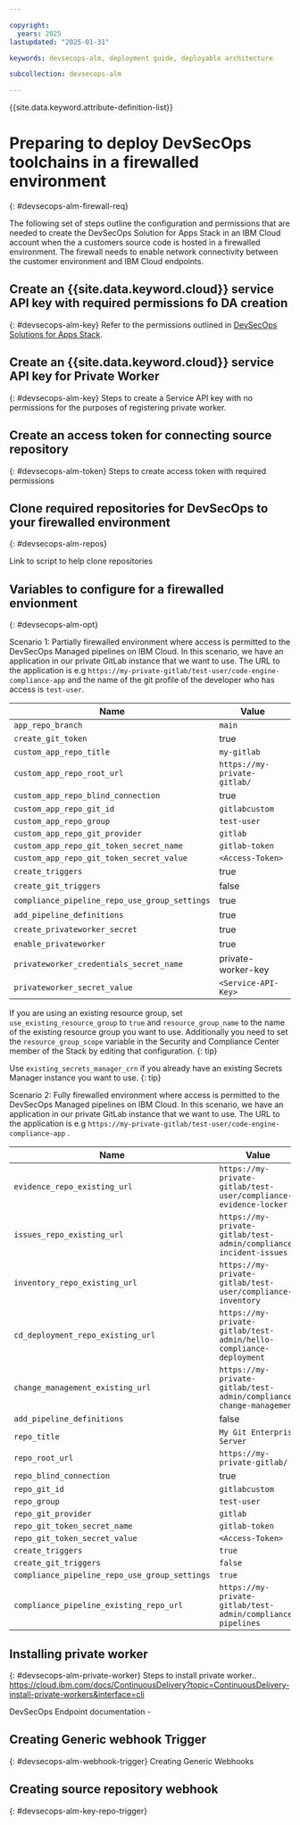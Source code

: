 ```yaml
---

copyright:
  years: 2025
lastupdated: "2025-01-31"

keywords: devsecops-alm, deployment guide, deployable architecture

subcollection: devsecops-alm

---
```


{{site.data.keyword.attribute-definition-list}}

# Preparing to deploy DevSecOps toolchains in a firewalled environment
{: #devsecops-alm-firewall-req}

The following set of steps outline the configuration and permissions that are needed to create the DevSecOps Solution for Apps Stack in an IBM Cloud account when the a customers source code is hosted in a firewalled environment. The firewall needs to enable network connectivity between the customer environment and IBM Cloud endpoints.  


## Create an {{site.data.keyword.cloud}} service API key with required permissions fo DA creation
{: #devsecops-alm-key}
Refer to the permissions outlined in [DevSecOps Solutions for Apps Stack](/devsecops-alm?topic=devsecops-alm-devsecops-alm-stack-req#devsecops-alm-acc).

## Create an {{site.data.keyword.cloud}} service API key for Private Worker
{: #devsecops-alm-key}
Steps to create a Service API key with no permissions for the purposes of registering private worker.

## Create an access token for connecting source repository
{: #devsecops-alm-token}
Steps to create access token with required permissions

## Clone required repositories for DevSecOps to your firewalled environment
{: #devsecops-alm-repos}

Link to script to help clone repositories

## Variables to configure for a firewalled envionment
{: #devsecops-alm-opt}

Scenario 1: Partially firewalled environment where access is permitted to the DevSecOps Managed pipelines on IBM Cloud. In this scenario, we have an application in our private GitLab instance that we want to use. The URL to the application is e.g `https://my-private-gitlab/test-user/code-engine-compliance-app` and the name of the git profile of the developer who has access is `test-user`. 



| Name | Value |
|------|-------------|
| `app_repo_branch` | `main` |
| `create_git_token` | true |
| `custom_app_repo_title` | `my-gitlab`| 
| `custom_app_repo_root_url` | `https://my-private-gitlab/` | 
| `custom_app_repo_blind_connection` | true | 
| `custom_app_repo_git_id` | `gitlabcustom` |
| `custom_app_repo_group` | `test-user` |
| `custom_app_repo_git_provider` | `gitlab` |
| `custom_app_repo_git_token_secret_name` | `gitlab-token` |
| `custom_app_repo_git_token_secret_value` | `<Access-Token>` |
| `create_triggers` | true |
| `create_git_triggers` | false |
| `compliance_pipeline_repo_use_group_settings` | true |
| `add_pipeline_definitions` | true |
| `create_privateworker_secret` | true |
| `enable_privateworker` | true |
| `privateworker_credentials_secret_name` | private-worker-key |
| `privateworker_secret_value` | `<Service-API-Key>` |

If you are using an existing resource group, set `use_existing_resource_group` to `true` and `resource_group_name` to the name of the existing resource group you want to use. Additionally you need to set the `resource_group_scope` variable in the Security and Compliance Center member of the Stack by editing that configuration.
{: tip}

Use `existing_secrets_manager_crn` if you already have an existing Secrets Manager instance you want to use.
{: tip}

Scenario 2: Fully firewalled environment where access is permitted to the DevSecOps Managed pipelines on IBM Cloud. In this scenario, we have an application in our private GitLab instance that we want to use. The URL to the application is e.g `https://my-private-gitlab/test-user/code-engine-compliance-app` . 

| Name | Value |
|------|-------------|
| `evidence_repo_existing_url` | `https://my-private-gitlab/test-user/compliance-evidence-locker` |
| `issues_repo_existing_url` | `https://my-private-gitlab/test-admin/compliance-incident-issues` |
| `inventory_repo_existing_url` | `https://my-private-gitlab/test-user/compliance-inventory` |
| `cd_deployment_repo_existing_url` | `https://my-private-gitlab/test-admin/hello-compliance-deployment` |
| `change_management_existing_url` | `https://my-private-gitlab/test-admin/compliance-change-management` |
| `add_pipeline_definitions` | false |
| `repo_title` | `My Git Enterprise Server`| 
| `repo_root_url` | `https://my-private-gitlab/` | 
| `repo_blind_connection` | true | 
| `repo_git_id` | `gitlabcustom` |
| `repo_group` | `test-user` |
| `repo_git_provider` | `gitlab` |
| `repo_git_token_secret_name` | `gitlab-token` |
| `repo_git_token_secret_value` | `<Access-Token>` |
| `create_triggers` | `true` |
| `create_git_triggers` | `false` |
| `compliance_pipeline_repo_use_group_settings` | `true` |
| `compliance_pipeline_existing_repo_url` | `https://my-private-gitlab/test-admin/compliance-pipelines` |


## Installing private worker
{: #devsecops-alm-private-worker}
Steps to install private worker..
https://cloud.ibm.com/docs/ContinuousDelivery?topic=ContinuousDelivery-install-private-workers&interface=cli

DevSecOps Endpoint documentation -


## Creating Generic webhook Trigger
{: #devsecops-alm-webhook-trigger}
Creating Generic Webhooks 

## Creating source repository webhook
{: #devsecops-alm-key-repo-trigger}

